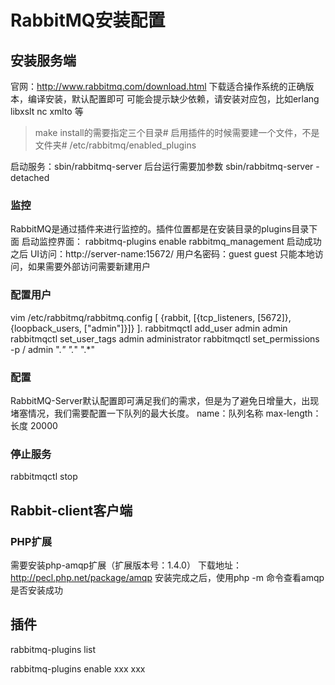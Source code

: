 # RabbitMQ安装配置

## 安装服务端
官网：http://www.rabbitmq.com/download.html
下载适合操作系统的正确版本，编译安装，默认配置即可
可能会提示缺少依赖，请安装对应包，比如erlang libxslt nc xmlto 等

>make install的需要指定三个目录#
>启用插件的时候需要建一个文件，不是文件夹#
>/etc/rabbitmq/enabled_plugins

启动服务：sbin/rabbitmq-server 
后台运行需要加参数 sbin/rabbitmq-server -detached

### 监控
RabbitMQ是通过插件来进行监控的。插件位置都是在安装目录的plugins目录下面
启动监控界面：
rabbitmq-plugins enable rabbitmq_management
启动成功之后 UI访问：http://server-name:15672/
用户名密码：guest guest
只能本地访问，如果需要外部访问需要新建用户

### 配置用户
vim /etc/rabbitmq/rabbitmq.config
    [
        {rabbit, [{tcp_listeners, [5672]}, {loopback_users, ["admin"]}]}
    ].
 rabbitmqctl add_user admin admin
 rabbitmqctl set_user_tags admin  administrator
 rabbitmqctl set_permissions -p / admin ".*" ".*" ".*"

### 配置
RabbitMQ-Server默认配置即可满足我们的需求，但是为了避免日增量大，出现堵塞情况，我们需要配置一下队列的最大长度。
name：队列名称
max-length：长度  20000

### 停止服务
rabbitmqctl stop

## Rabbit-client客户端
### PHP扩展
需要安装php-amqp扩展（扩展版本号：1.4.0）
下载地址：http://pecl.php.net/package/amqp 
安装完成之后，使用php  -m 命令查看amqp是否安装成功

## 插件

rabbitmq-plugins list

rabbitmq-plugins enable xxx xxx
